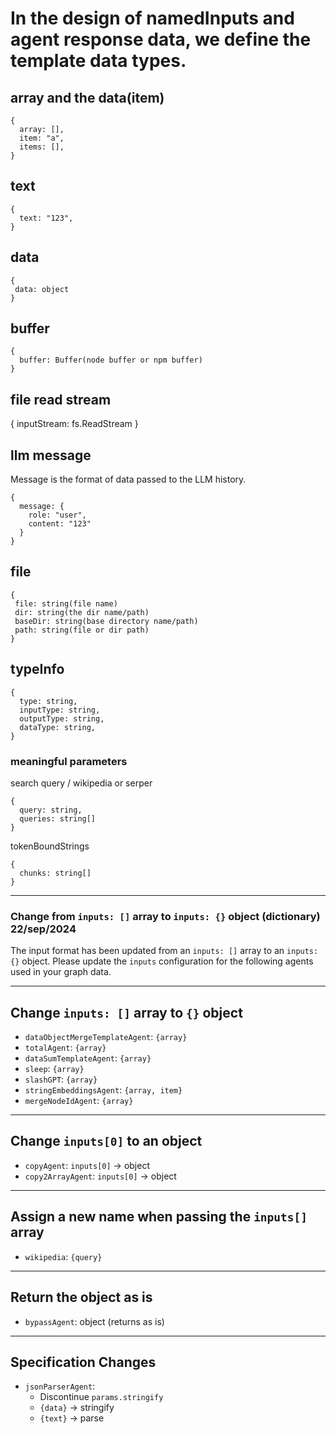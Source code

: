 # In the design of namedInputs and agent response data, we define the template data types.

## array and the data(item)

```
{
  array: [],
  item: "a",
  items: [],
}
```

## text

```
{
  text: "123",
}
```

## data

```
{
 data: object
}
```

## buffer

```
{
  buffer: Buffer(node buffer or npm buffer)
}
```

## file read stream
{
  inputStream: fs.ReadStream
}

## llm message

Message is the format of data passed to the LLM history.

```
{
  message: {
    role: "user",
    content: "123"
  }
}
```

## file

```
{
 file: string(file name)
 dir: string(the dir name/path)
 baseDir: string(base directory name/path)
 path: string(file or dir path)
}
```

## typeInfo

```
{
  type: string,
  inputType: string,
  outputType: string,
  dataType: string,
}
```

### meaningful parameters

search query / wikipedia or serper

```
{
  query: string,
  queries: string[]
}

```

tokenBoundStrings

```
{
  chunks: string[]
}
```

---

### Change from `inputs: []` array to `inputs: {}` object (dictionary) 22/sep/2024

The input format has been updated from an `inputs: []` array to an `inputs: {}` object. Please update the `inputs` configuration for the following agents used in your graph data.

---

## Change `inputs: []` array to `{}` object

- `dataObjectMergeTemplateAgent`: `{array}`
- `totalAgent`: `{array}`
- `dataSumTemplateAgent`: `{array}`
- `sleep`: `{array}`
- `slashGPT`: `{array}`
- `stringEmbeddingsAgent`: `{array, item}`
- `mergeNodeIdAgent`: `{array}`

---

## Change `inputs[0]` to an object

- `copyAgent`: `inputs[0]` -> object
- `copy2ArrayAgent`: `inputs[0]` -> object

---

## Assign a new name when passing the `inputs[]` array

- `wikipedia`: `{query}`

---

## Return the object as is

- `bypassAgent`: object (returns as is)

---

## Specification Changes

- `jsonParserAgent`:
  - Discontinue `params.stringify`
  - `{data}` -> stringify
  - `{text}` -> parse
